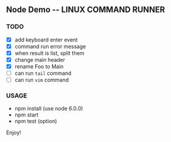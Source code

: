 ## Node Demo -- LINUX COMMAND RUNNER

### TODO

- [x] add keyboard enter event
- [x] command run error message
- [x] when result is list, split them
- [x] change main header
- [x] rename Foo to Main
- [ ] can run `tail` command
- [ ] can run `vim` command

### USAGE

* npm install (use node 6.0.0)
* npm start
* npm test (option)

Enjoy!
